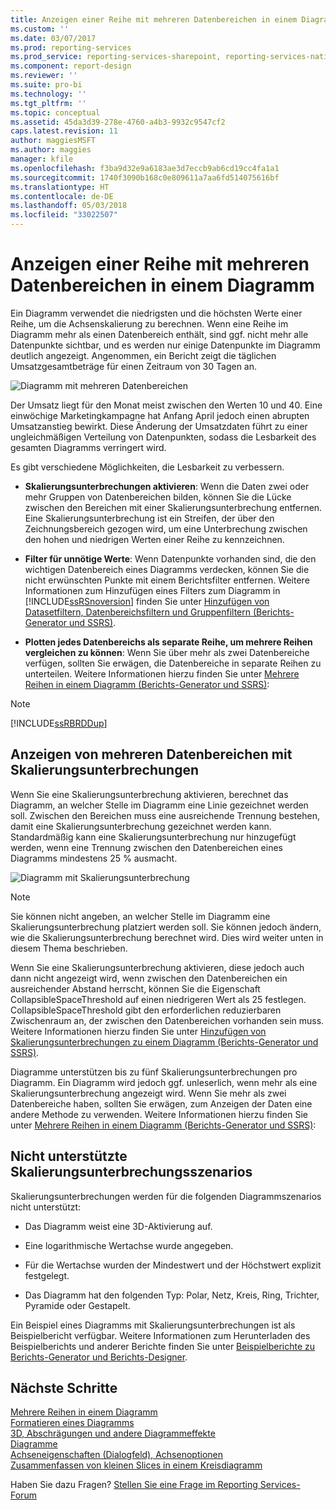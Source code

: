 ```yaml
---
title: Anzeigen einer Reihe mit mehreren Datenbereichen in einem Diagramm | Microsoft-Dokumentation
ms.custom: ''
ms.date: 03/07/2017
ms.prod: reporting-services
ms.prod_service: reporting-services-sharepoint, reporting-services-native
ms.component: report-design
ms.reviewer: ''
ms.suite: pro-bi
ms.technology: ''
ms.tgt_pltfrm: ''
ms.topic: conceptual
ms.assetid: 45da3d39-278e-4760-a4b3-9932c9547cf2
caps.latest.revision: 11
author: maggiesMSFT
ms.author: maggies
manager: kfile
ms.openlocfilehash: f3ba9d32e9a6183ae3d7eccb9ab6cd19cc4fa1a1
ms.sourcegitcommit: 1740f3090b168c0e809611a7aa6fd514075616bf
ms.translationtype: HT
ms.contentlocale: de-DE
ms.lasthandoff: 05/03/2018
ms.locfileid: "33022507"
---
```

# <a name="displaying-a-series-with-multiple-data-ranges-on-a-chart"></a>Anzeigen einer Reihe mit mehreren Datenbereichen in einem Diagramm

  Ein Diagramm verwendet die niedrigsten und die höchsten Werte einer Reihe, um die Achsenskalierung zu berechnen. Wenn eine Reihe im Diagramm mehr als einen Datenbereich enthält, sind ggf. nicht mehr alle Datenpunkte sichtbar, und es werden nur einige Datenpunkte im Diagramm deutlich angezeigt. Angenommen, ein Bericht zeigt die täglichen Umsatzgesamtbeträge für einen Zeitraum von 30 Tagen an.  
  
 ![Diagramm mit mehreren Datenbereichen](../../reporting-services/report-design/media/rs-multipledatarangeschart.gif "Chart with multiple data ranges")  
  
 Der Umsatz liegt für den Monat meist zwischen den Werten 10 und 40. Eine einwöchige Marketingkampagne hat Anfang April jedoch einen abrupten Umsatzanstieg bewirkt. Diese Änderung der Umsatzdaten führt zu einer ungleichmäßigen Verteilung von Datenpunkten, sodass die Lesbarkeit des gesamten Diagramms verringert wird.  
  
 Es gibt verschiedene Möglichkeiten, die Lesbarkeit zu verbessern.  
  
-   **Skalierungsunterbrechungen aktivieren**: Wenn die Daten zwei oder mehr Gruppen von Datenbereichen bilden, können Sie die Lücke zwischen den Bereichen mit einer Skalierungsunterbrechung entfernen. Eine Skalierungsunterbrechung ist ein Streifen, der über den Zeichnungsbereich gezogen wird, um eine Unterbrechung zwischen den hohen und niedrigen Werten einer Reihe zu kennzeichnen.  
  
-   **Filter für unnötige Werte**: Wenn Datenpunkte vorhanden sind, die den wichtigen Datenbereich eines Diagramms verdecken, können Sie die nicht erwünschten Punkte mit einem Berichtsfilter entfernen. Weitere Informationen zum Hinzufügen eines Filters zum Diagramm in [!INCLUDE[ssRSnoversion](../../includes/ssrsnoversion-md.md)] finden Sie unter [Hinzufügen von Datasetfiltern, Datenbereichsfiltern und Gruppenfiltern (Berichts-Generator und SSRS)](../../reporting-services/report-design/add-dataset-filters-data-region-filters-and-group-filters.md).  
  
-   **Plotten jedes Datenbereichs als separate Reihe, um mehrere Reihen vergleichen zu können**: Wenn Sie über mehr als zwei Datenbereiche verfügen, sollten Sie erwägen, die Datenbereiche in separate Reihen zu unterteilen. Weitere Informationen hierzu finden Sie unter [Mehrere Reihen in einem Diagramm &#40;Berichts-Generator und SSRS&#41;](../../reporting-services/report-design/multiple-series-on-a-chart-report-builder-and-ssrs.md):  
  
> [!NOTE]  
>  [!INCLUDE[ssRBRDDup](../../includes/ssrbrddup-md.md)]  
  
## <a name="displaying-multiple-data-ranges-using-scale-breaks"></a>Anzeigen von mehreren Datenbereichen mit Skalierungsunterbrechungen  
 Wenn Sie eine Skalierungsunterbrechung aktivieren, berechnet das Diagramm, an welcher Stelle im Diagramm eine Linie gezeichnet werden soll. Zwischen den Bereichen muss eine ausreichende Trennung bestehen, damit eine Skalierungsunterbrechung gezeichnet werden kann. Standardmäßig kann eine Skalierungsunterbrechung nur hinzugefügt werden, wenn eine Trennung zwischen den Datenbereichen eines Diagramms mindestens 25 % ausmacht.  
  
 ![Diagramm mit Skalierungsunterbrechung](../../reporting-services/report-design/media/rs-multipledatarangeschart-scalebreak.gif "Chart with scale break")  
  
> [!NOTE]  
>  Sie können nicht angeben, an welcher Stelle im Diagramm eine Skalierungsunterbrechung platziert werden soll. Sie können jedoch ändern, wie die Skalierungsunterbrechung berechnet wird. Dies wird weiter unten in diesem Thema beschrieben.  
  
 Wenn Sie eine Skalierungsunterbrechung aktivieren, diese jedoch auch dann nicht angezeigt wird, wenn zwischen den Datenbereichen ein ausreichender Abstand herrscht, können Sie die Eigenschaft CollapsibleSpaceThreshold auf einen niedrigeren Wert als 25 festlegen. CollapsibleSpaceThreshold gibt den erforderlichen reduzierbaren Zwischenraum an, der zwischen den Datenbereichen vorhanden sein muss. Weitere Informationen hierzu finden Sie unter [Hinzufügen von Skalierungsunterbrechungen zu einem Diagramm (Berichts-Generator und SSRS)](../../reporting-services/report-design/add-scale-breaks-to-a-chart-report-builder-and-ssrs.md).  
  
 Diagramme unterstützen bis zu fünf Skalierungsunterbrechungen pro Diagramm. Ein Diagramm wird jedoch ggf. unleserlich, wenn mehr als eine Skalierungsunterbrechung angezeigt wird. Wenn Sie mehr als zwei Datenbereiche haben, sollten Sie erwägen, zum Anzeigen der Daten eine andere Methode zu verwenden. Weitere Informationen hierzu finden Sie unter [Mehrere Reihen in einem Diagramm &#40;Berichts-Generator und SSRS&#41;](../../reporting-services/report-design/multiple-series-on-a-chart-report-builder-and-ssrs.md):  
  
## <a name="unsupported-scale-break-scenarios"></a>Nicht unterstützte Skalierungsunterbrechungsszenarios  
 Skalierungsunterbrechungen werden für die folgenden Diagrammszenarios nicht unterstützt:  
  
-   Das Diagramm weist eine 3D-Aktivierung auf.  
  
-   Eine logarithmische Wertachse wurde angegeben.  
  
-   Für die Wertachse wurden der Mindestwert und der Höchstwert explizit festgelegt.  
  
-   Das Diagramm hat den folgenden Typ: Polar, Netz, Kreis, Ring, Trichter, Pyramide oder Gestapelt.  
  
 Ein Beispiel eines Diagramms mit Skalierungsunterbrechungen ist als Beispielbericht verfügbar. Weitere Informationen zum Herunterladen des Beispielberichts und anderer Berichte finden Sie unter [Beispielberichte zu Berichts-Generator und Berichts-Designer](http://go.microsoft.com/fwlink/?LinkId=198283).  

## <a name="next-steps"></a>Nächste Schritte

[Mehrere Reihen in einem Diagramm](../../reporting-services/report-design/multiple-series-on-a-chart-report-builder-and-ssrs.md)   
[Formatieren eines Diagramms](../../reporting-services/report-design/formatting-a-chart-report-builder-and-ssrs.md)   
[3D, Abschrägungen und andere Diagrammeffekte](../../reporting-services/report-design/chart-effects-3d-bevel-and-other-report-builder.md)   
[Diagramme](../../reporting-services/report-design/charts-report-builder-and-ssrs.md)   
[Achseneigenschaften (Dialogfeld), Achsenoptionen](http://msdn.microsoft.com/library/b276e210-7a12-48ae-971b-7dabae51df11)   
[Zusammenfassen von kleinen Slices in einem Kreisdiagramm](../../reporting-services/report-design/collect-small-slices-on-a-pie-chart-report-builder-and-ssrs.md)  

Haben Sie dazu Fragen? [Stellen Sie eine Frage im Reporting Services-Forum](http://go.microsoft.com/fwlink/?LinkId=620231)
